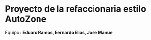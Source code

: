 # Proyecto de la refaccionaria estilo AutoZone
Equipo : **Eduaro Ramos, Bernardo Elias, Jose Manuel**

